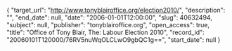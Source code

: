 {
  "target_url": "http://www.tonyblairoffice.org/election2010/", 
  "description": "", 
  "end_date": null, 
  "date": "2006-01-01T12:00:00", 
  "slug": 40632494, 
  "subject": null, 
  "publisher": "tonyblairoffice.org", 
  "open_access": true, 
  "title": "Office of Tony Blair, The: Labour Election 2010", 
  "record_id": "20060101T120000/76RV5nuWqOLCLwO9gbQC1g==", 
  "start_date": null
}


